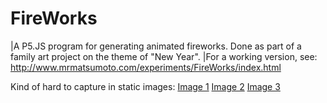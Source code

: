 # FireWorks

|A P5.JS program for generating animated fireworks. Done as part of a family art project on the theme of "New Year".
|For a working version, see: http://www.mrmatsumoto.com/experiments/FireWorks/index.html

Kind of hard to capture in static images:
[Image 1](https://github.com/rbanks1/FireWorks/blob/master/images/Fireworks%20(1).png?raw=true)
[Image 2](https://github.com/rbanks1/FireWorks/blob/master/images/Fireworks%20(1).png?raw=true)
[Image 3](https://github.com/rbanks1/FireWorks/blob/master/images/Fireworks%20(1).png?raw=true)
